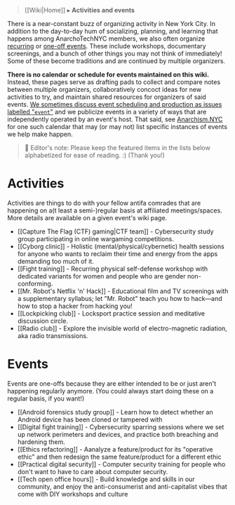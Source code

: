 > [[Wiki|Home]] ▸ **Activities and events**

There is a near-constant buzz of organizing activity in New York City. In addition to the day-to-day hum of socializing, planning, and learning that happens among AnarchoTechNYC members, we also often organize [recurring](#activities) or [one-off events](#events). These include workshops, documentary screenings, and a bunch of other things you may not think of immediately! Some of these become traditions and are continued by multiple organizers.

**There is no calendar or schedule for events maintained on this wiki.** Instead, these pages serve as drafting pads to collect and compare notes between multiple organizers, collaboratively concoct ideas for new activities to try, and maintain shared resources for organizers of said events. [We sometimes discuss event scheduling and production as issues labelled "`event`"](https://github.com/AnarchoTechNYC/meta/issues?q=label%3Aevent) and we publicize events in a variety of ways that are independently operated by an event's host. That said, see [Anarchism.NYC](http://anarchism.nyc/) for one such calendar that may (or may not) list specific instances of events we help make happen.

> 📝 Editor's note: Please keep the featured items in the lists below alphabetized for ease of reading. :) (Thank you!)

# Activities

Activities are things to do with your fellow antifa comrades that are happening on a(t least a semi-)regular basis at affiliated meetings/spaces. More details are available on a given event's wiki page.

* [[Capture The Flag (CTF) gaming|CTF team]] - Cybersecurity study group participating in online wargaming competitions.
* [[Cyborg clinic]] - Holistic (mental/physical/cybernetic) health sessions for anyone who wants to reclaim their time and energy from the apps demanding too much of it.
* [[Fight training]] - Recurring physical self-defense workshop with dedicated variants for women and people who are gender non-conforming.
* [[Mr. Robot's Netflix 'n' Hack]] - Educational film and TV screenings with a supplementary syllabus; let "Mr. Robot" teach you how to hack—and how to stop a hacker from hacking you!
* [[Lockpicking club]] - Locksport practice session and meditative discussion circle.
* [[Radio club]] - Explore the invisible world of electro-magnetic radiation, aka radio transmissions.

# Events

Events are one-offs because they are either intended to be or just aren't happening regularly anymore. (You could always start doing these on a regular basis, if you want!)

* [[Android forensics study group]] - Learn how to detect whether an Android device has been cloned or tampered with
* [[Digital fight training]] - Cybersecurity sparring sessions where we set up network perimeters and devices, and practice both breaching and hardening them.
* [[Ethics refactoring]] - Aanalyze a feature/product for its "operative ethic" and then redesign the same feature/product for a different ethic
* [[Practical digital security]] - Computer security training for people who don't want to have to care about computer security.
* [[Tech open office hours]] - Build knowledge and skills in our community, and enjoy the anti-consumerist and anti-capitalist vibes that come with DIY workshops and culture